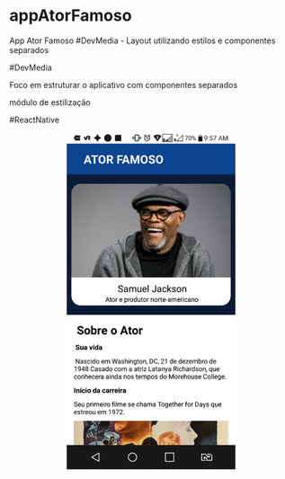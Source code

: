 # appAtorFamoso
App Ator Famoso #DevMedia - Layout utilizando estilos e componentes separados

#DevMedia

Foco em estruturar o aplicativo com componentes separados

módulo de estilização 

#ReactNative

<p align="center">
  <img width="300" height:"900" src="assets/appFilme.png">
</p>
